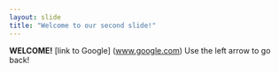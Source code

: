```yaml
---
layout: slide
title: "Welcome to our second slide!"
---
```

**WELCOME!** [link to Google] (www.google.com)
Use the left arrow to go back!
